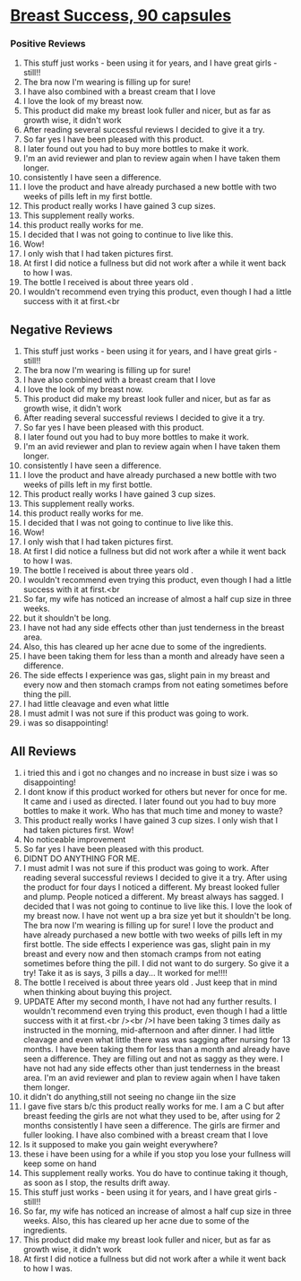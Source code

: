 # [Breast Success, 90 capsules](https://products.checkmycream.com/products/Breast-Success-90-capsules.html)

### Positive Reviews

<ol>
      <li>This stuff just works - been using it for years, and I have great girls - still!!</li>
      <li>The bra now I&#x27;m wearing is filling up for sure!</li>
      <li>I have also combined with a breast cream that I love</li>
      <li>I love the look of my breast now.</li>
      <li>This product did make my breast look fuller and nicer, but as far as growth wise, it didn&#x27;t work</li>
      <li>After reading several successful reviews I decided to give it a try.</li>
      <li>So far yes I have been pleased with this product.</li>
      <li>I later found out you had to buy more bottles to make it work.</li>
      <li>I&#x27;m an avid reviewer and plan to review again when I have taken them longer.</li>
      <li>consistently I have seen a difference.</li>
      <li>I love the product and have already purchased a new bottle with two weeks of pills left in my first bottle.</li>
      <li>This product really works I have gained 3 cup sizes.</li>
      <li>This supplement really works.  </li>
      <li>this product really works for me.</li>
      <li>I decided that I was not going to continue to live like this.</li>
      <li>Wow!</li>
      <li>I only wish that I had taken pictures first.</li>
      <li>At first I did notice a fullness but did not work after a while it went back to how I was.</li>
      <li>The bottle I received is about three years old .</li>
      <li>I wouldn&#x27;t recommend even trying this product, even though I had a little success with it at first.&lt;br</li>
</ol>


<h2>Negative Reviews</h2>
<ol>
<li> This stuff just works - been using it for years, and I have great girls - still!!</li>
<li> The bra now I&#x27;m wearing is filling up for sure!</li>
<li> I have also combined with a breast cream that I love</li>
<li> I love the look of my breast now.</li>
<li> This product did make my breast look fuller and nicer, but as far as growth wise, it didn&#x27;t work</li>
<li> After reading several successful reviews I decided to give it a try.</li>
<li> So far yes I have been pleased with this product.</li>
<li> I later found out you had to buy more bottles to make it work.</li>
<li> I&#x27;m an avid reviewer and plan to review again when I have taken them longer.</li>
<li> consistently I have seen a difference.</li>
<li> I love the product and have already purchased a new bottle with two weeks of pills left in my first bottle.</li>
<li> This product really works I have gained 3 cup sizes.</li>
<li> This supplement really works.  </li>
<li> this product really works for me.</li>
<li> I decided that I was not going to continue to live like this.</li>
<li> Wow!</li>
<li> I only wish that I had taken pictures first.</li>
<li> At first I did notice a fullness but did not work after a while it went back to how I was.</li>
<li> The bottle I received is about three years old .</li>
<li> I wouldn&#x27;t recommend even trying this product, even though I had a little success with it at first.&lt;br</li>
<li> So far, my wife has noticed an increase of almost a half cup size in three weeks.  </li>
<li> but it shouldn&#x27;t be long.</li>
<li> I have not had any side effects other than just tenderness in the breast area.  </li>
<li> Also, this has cleared up her acne due to some of the ingredients.</li>
<li> I have been taking them for less than a month and already have seen a difference.  </li>
<li> The side effects I experience was gas, slight pain in my breast and every now and then  stomach cramps from not eating sometimes before thing the pill.</li>
<li> I had little cleavage and even what little</li>
<li> I must admit I was not sure if this product was going to work.</li>
<li> i was so disappointing!</li>
</ol>

<h2>All Reviews</h2>

<ol>
    <li> i tried this and i got no changes and no increase in bust size i was so disappointing!</li>
    <li> I dont know if this product worked for others but never for once for me. It came and i used as directed. I later found out you had to buy more bottles to make it work. Who has that much time and money to waste?</li>
    <li> This product really works I have gained 3 cup sizes. I only wish that I had taken pictures first. Wow!</li>
    <li> No noticeable improvement</li>
    <li> So far yes I have been pleased with this product.</li>
    <li> DIDNT DO ANYTHING FOR ME.</li>
    <li> I must admit I was not sure if this product was going to work. After reading several successful reviews I decided to give it a try. After using the product for four days I noticed a different. My breast looked fuller and plump. People noticed a different. My breast always has sagged. I decided that I was not going to continue to live like this. I love the look of my breast now. I have not went up a bra size yet but it shouldn&#x27;t be long. The bra now I&#x27;m wearing is filling up for sure! I love the product and have already purchased a new bottle with two weeks of pills left in my first bottle. The side effects I experience was gas, slight pain in my breast and every now and then  stomach cramps from not eating sometimes before thing the pill. I did not want to do surgery. So give it a try! Take it as is says, 3 pills a day... It worked for me!!!!</li>
    <li> The bottle I received is about three years old . Just keep that in mind when thinking about buying this project.</li>
    <li> UPDATE After my second month, I have not had any further results.  I wouldn&#x27;t recommend even trying this product, even though I had a little success with it at first.&lt;br /&gt;&lt;br /&gt;I have been taking 3 times daily as instructed in the morning, mid-afternoon and after dinner.  I had little cleavage and even what little there was was sagging after nursing for 13 months.  I have been taking them for less than a month and already have seen a difference.  They are filling out and not as saggy as they were.  I have not had any side effects other than just tenderness in the breast area.  I&#x27;m an avid reviewer and plan to review again when I have taken them longer.</li>
    <li> it didn&#x27;t do anything,still not seeing no change iin the size</li>
    <li> I gave five stars b/c this product really works for me. I am a C but after breast feeding the girls are not what they used to be, after using for 2 months consistently I have seen a difference. The girls are firmer and fuller looking. I have also combined with a breast cream that I love</li>
    <li> Is it supposed to make you gain weight everywhere?</li>
    <li> these i have been using for a while  if you stop you lose your fullness  will keep some on hand</li>
    <li> This supplement really works.  You do have to continue taking it though, as soon as I stop, the results drift away.</li>
    <li> This stuff just works - been using it for years, and I have great girls - still!!</li>
    <li> So far, my wife has noticed an increase of almost a half cup size in three weeks.  Also, this has cleared up her acne due to some of the ingredients.</li>
    <li> This product did make my breast look fuller and nicer, but as far as growth wise, it didn&#x27;t work</li>
    <li> At first I did notice a fullness but did not work after a while it went back to how I was.</li>
</ol>




